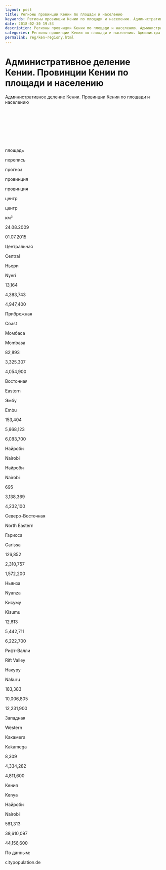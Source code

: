 ```yaml
---
layout: post
title: Регионы провинции Кении по площади и населению 
keywords: Регионы провинции Кении по площади и населению. Административное деление Кении
date: 2018-02-30 19:53
description: Регионы провинции Кении по площади и населению. Административное деление Кении
categories: Регионы провинции Кении по площади и населению. Административное деление Кении
permalink: reg/ken-regiony.html
---
```


# Административное деление Кении. Провинции Кении по площади и населению


Административное деление Кении. Провинции Кении по площади и населению









 


 


 


 


площадь


перепись


прогноз






провинция


провинция


центр


центр


км²


24.08.2009


01.07.2015






Центральная


Central


Ньери


Nyeri


13,164


4,383,743


4,947,400






Прибрежная


Coast


Момбаса


Mombasa


82,893


3,325,307


4,054,900






Восточная


Eastern


Эмбу


Embu


153,404


5,668,123


6,083,700






Найроби


Nairobi


Найроби


Nairobi


695


3,138,369


4,232,100






Северо-Восточная


North Eastern


Гарисса


Garissa


126,852


2,310,757


1,572,200






Ньянза


Nyanza


Кисуму


Kisumu


12,613


5,442,711


6,222,700






Рифт-Валли


Rift Valley


Накуру


Nakuru


183,383


10,006,805


12,231,900






Западная


Western


Какамега


Kakamega


8,309


4,334,282


4,811,600






Кения


Kenya


Найроби


Nairobi


581,313


38,610,097


44,156,600










По данным:


citypopulation.de



		
